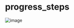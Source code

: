 # progress_steps

![image](https://user-images.githubusercontent.com/49983520/102826871-c95dc380-43e1-11eb-99a8-29f5fed1facd.png)
